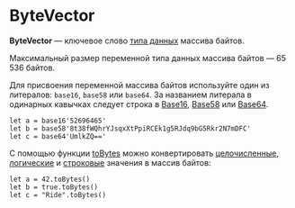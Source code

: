 # ByteVector

**ByteVector** — ключевое слово [типа данных](/ru/ride/data-types) массива байтов.

Максимальный размер переменной типа данных массива байтов — 65 536 байтов.

Для присвоения переменной массива байтов используйте один из литералов: `base16`, `base58` или `base64`. За названием литерала в одинарных кавычках следует строка в [Base16](https://en.wikipedia.org/wiki/Hexadecimal#Base16_&#40;Transfer_encoding&#41;), [Base58](https://ru.wikipedia.org/wiki/Base58) или [Base64](https://ru.wikipedia.org/wiki/Base64).

``` ride
let a = base16'52696465'
let b = base58'8t38fWQhrYJsqxXtPpiRCEk1g5RJdq9bG5Rkr2N7mDFC'
let c = base64'UmlkZQ=='
```

С помощью функции [toBytes](/ru/ride/functions/built-in-functions/converting-functions) можно конвертировать [целочисленные](/ru/ride/data-types/int), [логические](/ru/ride/data-types/boolean) и [строковые](/ru/ride/data-types/string) значения в массив байтов:

``` ride
let a = 42.toBytes()
let b = true.toBytes()
let c = "Ride".toBytes()
```
